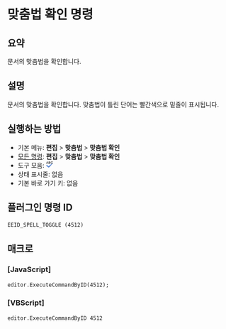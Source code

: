 # 맞춤법 확인 명령

## 요약

문서의 맞춤법을 확인합니다.

## 설명

문서의 맞춤법을 확인합니다.
맞춤법이 틀린 단어는 빨간색으로 밑줄이 표시됩니다.

## 실행하는 방법

- 기본 메뉴: **편집** \> **맞춤법** \> **맞춤법 확인**
- [모든 명령](../tools/all_commands): **편집** \> **맞춤법** \> **맞춤법 확인**
- 도구 모음:
![](../../images/spelling24x16.png)
- 상태 표시줄: 없음
- 기본 바로 가기 키: 없음

## 플러그인 명령 ID

```
EEID_SPELL_TOGGLE (4512)
```

## 매크로

### \[JavaScript\]

```
editor.ExecuteCommandByID(4512);
```

### \[VBScript\]

```
editor.ExecuteCommandByID 4512
```
